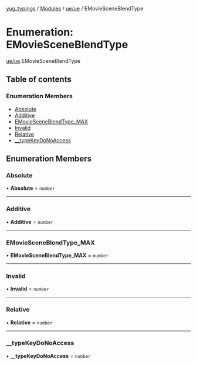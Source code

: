 [yug_typings](../README.md) / [Modules](../modules.md) / [ue/ue](../modules/ue_ue.md) / EMovieSceneBlendType

# Enumeration: EMovieSceneBlendType

[ue/ue](../modules/ue_ue.md).EMovieSceneBlendType

## Table of contents

### Enumeration Members

- [Absolute](ue_ue.EMovieSceneBlendType.md#absolute)
- [Additive](ue_ue.EMovieSceneBlendType.md#additive)
- [EMovieSceneBlendType\_MAX](ue_ue.EMovieSceneBlendType.md#emoviesceneblendtype_max)
- [Invalid](ue_ue.EMovieSceneBlendType.md#invalid)
- [Relative](ue_ue.EMovieSceneBlendType.md#relative)
- [\_\_typeKeyDoNoAccess](ue_ue.EMovieSceneBlendType.md#__typekeydonoaccess)

## Enumeration Members

### Absolute

• **Absolute** = `number`

___

### Additive

• **Additive** = `number`

___

### EMovieSceneBlendType\_MAX

• **EMovieSceneBlendType\_MAX** = `number`

___

### Invalid

• **Invalid** = `number`

___

### Relative

• **Relative** = `number`

___

### \_\_typeKeyDoNoAccess

• **\_\_typeKeyDoNoAccess** = `number`
